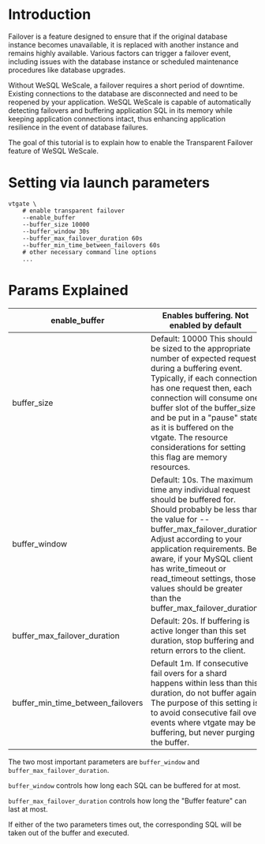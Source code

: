 # Introduction

Failover is a feature designed to ensure that if the original database instance becomes unavailable, it is replaced with another instance and remains highly available. Various factors can trigger a failover event, including issues with the database instance or scheduled maintenance procedures like database upgrades.

Without WeSQL WeScale, a failover requires a short period of downtime. Existing connections to the database are disconnected and need to be reopened by your application. WeSQL WeScale is capable of automatically detecting failovers and buffering application SQL in its memory while keeping application connections intact, thus enhancing application resilience in the event of database failures.

The goal of this tutorial is to explain how to enable the Transparent Failover feature of WeSQL WeScale.

# Setting via launch parameters

```
vtgate \
    # enable transparent failover
    --enable_buffer
    --buffer_size 10000
    --buffer_window 30s
    --buffer_max_failover_duration 60s
    --buffer_min_time_between_failovers 60s
    # other necessary command line options
    ...

```

# Params Explained

| enable_buffer | Enables buffering. Not enabled by default |
| --- | --- |
| buffer_size | Default: 10000 This should be sized to the appropriate number of expected request during a buffering event. Typically, if each connection has one request then, each connection will consume one buffer slot of the buffer_size and be put in a "pause" state as it is buffered on the vtgate. The resource considerations for setting this flag are memory resources. |
| buffer_window | Default: 10s. The maximum time any individual request should be buffered for. Should probably be less than the value for --buffer_max_failover_duration. Adjust according to your application requirements. Be aware, if your MySQL client has write_timeout or read_timeout settings, those values should be greater than the buffer_max_failover_duration. |
| buffer_max_failover_duration | Default: 20s. If buffering is active longer than this set duration, stop buffering and return errors to the client. |
| buffer_min_time_between_failovers | Default 1m. If consecutive fail overs for a shard happens within less than this duration, do not buffer again. The purpose of this setting is to avoid consecutive fail over events where vtgate may be buffering, but never purging the buffer. |

The two most important parameters are `buffer_window` and `buffer_max_failover_duration`.

`buffer_window` controls how long each SQL can be buffered for at most.

`buffer_max_failover_duration` controls how long the "Buffer feature" can last at most.

If either of the two parameters times out, the corresponding SQL will be taken out of the buffer and executed.